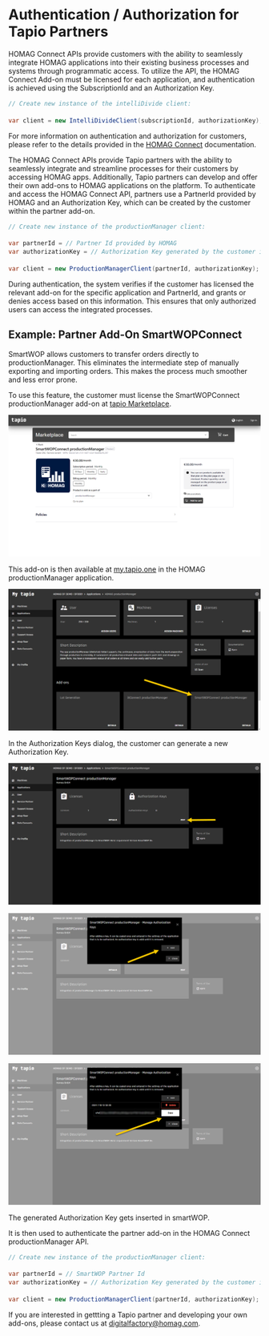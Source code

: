 # Authentication / Authorization for Tapio Partners

HOMAG Connect APIs provide customers with the ability to seamlessly integrate HOMAG applications into their existing business processes and systems through programmatic access. To utilize the API, the HOMAG Connect Add-on must be licensed for each application, and authentication is achieved using the SubscriptionId and an Authorization Key.

```c#
// Create new instance of the intelliDivide client:
            
var client = new IntelliDivideClient(subscriptionId, authorizationKey);
``` 

For more information on authentication and authorization for customers, please refer to the details provided in the [HOMAG Connect](../../../Applications/IntelliDivide/Samples/Authentication) documentation.

The HOMAG Connect APIs provide Tapio partners with the ability to seamlessly integrate and streamline processes for their customers by accessing HOMAG apps. Additionally, Tapio partners can develop and offer their own add-ons to HOMAG applications on the platform. To authenticate and access the HOMAG Connect API, partners use a PartnerId provided by HOMAG and an Authorization Key, which can be created by the customer within the partner add-on.

```c#
// Create new instance of the productionManager client:

var partnerId = // Partner Id provided by HOMAG
var authorizationKey = // Authorization Key generated by the customer in HOMAG Connect add-on
            
var client = new ProductionManagerClient(partnerId, authorizationKey);
``` 

During authentication, the system verifies if the customer has licensed the relevant add-on for the specific application and PartnerId, and grants or denies access based on this information. This ensures that only authorized users can access the integrated processes.

## Example: Partner Add-On SmartWOPConnect

SmartWOP allows customers to transfer orders directly to productionManager. This eliminates the intermediate step of manually exporting and importing orders. This makes the process much smoother and less error prone.

To use this feature, the customer must license the SmartWOPConnect productionManager add-on at [tapio Marketplace](https://customerportal.tapio.one/marketplace/ccp/v/pa/marketplace/home-view?vendorId=1022097719).

![tapio marketplace](Partner_Authorization-01.png "tapio marketplace")

This add-on is then available at [my.tapio.one](https://my.tapio.one) in the HOMAG productionManager application.

![my.tapio.one](Partner_Authorization-02.png "my.tapio.one")

In the Authorization Keys dialog, the customer can generate a new Authorization Key.

![SmartWOPConnect Add-on](Partner_Authorization-03.png "SmartWOPConnect Add-on")

![Authorization Keys dialog](Partner_Authorization-04.png "Authorization Keys dialog")

![Authorization Keys dialog](Partner_Authorization-05.png "Authorization Keys dialog")

The generated Authorization Key gets inserted in smartWOP. 

It is then used to authenticate the partner add-on in the HOMAG Connect productionManager API.

```c#
// Create new instance of the productionManager client:

var partnerId = // SmartWOP Partner Id
var authorizationKey = // Authorization Key generated by the customer in SmartWOPConnect add-on
            
var client = new ProductionManagerClient(partnerId, authorizationKey);
``` 

If you are interested in gettting a Tapio partner and developing your own add-ons, please contact us at [digitalfactory@homag.com](mailto:digitalfactory@homag.com).
